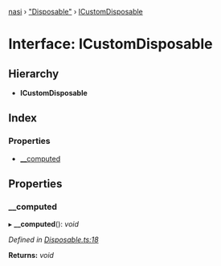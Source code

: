 [nasi](../globals.md) › ["Disposable"](../modules/_disposable_.md) › [ICustomDisposable](_disposable_.icustomdisposable.md)

# Interface: ICustomDisposable

## Hierarchy

* **ICustomDisposable**

## Index

### Properties

* [__computed](_disposable_.icustomdisposable.md#__computed)

## Properties

###  __computed

▸ **__computed**(): *void*

*Defined in [Disposable.ts:18](https://github.com/diaozheng999/nasi/blob/5f965cb/src/Disposable.ts#L18)*

**Returns:** *void*
